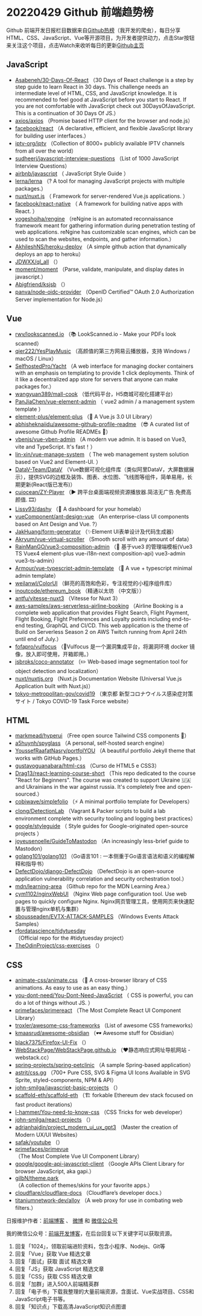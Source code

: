 # 20220429 Github 前端趋势榜

Github 前端开发日报栏目数据来自[Github热榜](http://news.caibaojian.com.cn/)（我开发的爬虫），每日分享HTML、CSS、JavaScript、Vue等开源项目，为开发者提供动力，点击Star按钮来关注这个项目，点击Watch来收听每日的更新[Github主页](https://github.com/kujian/githubTrending)
## JavaScript

* [Asabeneh/30-Days-Of-React](https://github.com/Asabeneh/30-Days-Of-React) （30 Days of React challenge is a step by step guide to learn React in 30 days. This challenge needs an intermediate level of HTML, CSS, and JavaScript knowledge. It is recommended to feel good at JavaScript before you start to React. If you are not comfortable with JavaScript check out 30DaysOfJavaScript. This is a continuation of 30 Days Of JS.）
* [axios/axios](https://github.com/axios/axios) （Promise based HTTP client for the browser and node.js）
* [facebook/react](https://github.com/facebook/react) （A declarative, efficient, and flexible JavaScript library for building user interfaces.）
* [iptv-org/iptv](https://github.com/iptv-org/iptv) （Collection of 8000+ publicly available IPTV channels from all over the world）
* [sudheerj/javascript-interview-questions](https://github.com/sudheerj/javascript-interview-questions) （List of 1000 JavaScript Interview Questions）
* [airbnb/javascript](https://github.com/airbnb/javascript) （
        JavaScript Style Guide
      ）
* [lerna/lerna](https://github.com/lerna/lerna) （? A tool for managing JavaScript projects with multiple packages.）
* [nuxt/nuxt.js](https://github.com/nuxt/nuxt.js) （
        Framework for server-rendered Vue.js applications.
      ）
* [facebook/react-native](https://github.com/facebook/react) （
        A framework for building native apps with React.
      ）
* [yogeshojha/rengine](https://github.com/yogeshojha/rengine) （reNgine is an automated reconnaissance framework meant for gathering information during penetration testing of web applications. reNgine has customizable scan engines, which can be used to scan the websites, endpoints, and gather information.）
* [AkhileshNS/heroku-deploy](https://github.com/AkhileshNS/heroku-deploy) （A simple github action that dynamically deploys an app to heroku）
* [JDWXX/ql_all](https://github.com/JDWXX/ql_all) （）
* [moment/moment](https://github.com/moment/moment) （Parse, validate, manipulate, and display dates in javascript.）
* [Abigfriend/ksjsb](https://github.com/Abigfriend/ksjsb) （）
* [panva/node-oidc-provider](https://github.com/panva/node-oidc-provider) （OpenID Certified&#x2122; OAuth 2.0 Authorization Server implementation for Node.js）

## Vue

* [rwv/lookscanned.io](https://github.com/rwv/lookscanned.io) （&#x1f4da; LookScanned.io - Make your PDFs look scanned）
* [qier222/YesPlayMusic](https://github.com/qier222/YesPlayMusic) （高颜值的第三方网易云播放器，支持 Windows / macOS / Linux）
* [SelfhostedPro/Yacht](https://github.com/SelfhostedPro/Yacht) （A web interface for managing docker containers with an emphasis on templating to provide 1 click deployments. Think of it like a decentralized app store for servers that anyone can make packages for.）
* [wangyuan389/mall-cook](https://github.com/wangyuan389/mall-cook) （低代码平台，H5商城可视化搭建平台）
* [PanJiaChen/vue-element-admin](https://github.com/PanJiaChen/vue-element-admin) （
        vue2 admin / a management system template
      ）
* [element-plus/element-plus](https://github.com/element-plus/element-plus) （&#x1f389; A Vue.js 3.0 UI Library）
* [abhisheknaiidu/awesome-github-profile-readme](https://github.com/abhisheknaiidu/awesome-github-profile-readme) （&#x1f60e; A curated list of awesome Github Profile READMEs &#x1f4dd;）
* [vbenjs/vue-vben-admin](https://github.com/vbenjs/vue-vben-admin) （A modern vue admin. It is based on Vue3, vite and TypeScript. It's fast！）
* [lin-xin/vue-manage-system](https://github.com/lin-xin/vue-manage-system) （
        The web management system solution based on Vue2 and Element-UI.
      ）
* [DataV-Team/DataV](https://github.com/DataV-Team/DataV) （Vue数据可视化组件库（类似阿里DataV，大屏数据展示），提供SVG的边框及装饰、图表、水位图、飞线图等组件，简单易用，长期更新(React版已发布)）
* [cuiocean/ZY-Player](https://github.com/cuiocean/ZY-Player) （&#x25b6;&#xfe0f; 跨平台桌面端视频资源播放器.简洁无广告.免费高颜值. &#x1f39e;）
* [Lissy93/dashy](https://github.com/Lissy93/dashy) （&#x1f517; A dashboard for your homelab）
* [vueComponent/ant-design-vue](https://github.com/vueComponent/ant-design-vue) （An enterprise-class UI components based on Ant Design and Vue. ?）
* [JakHuang/form-generator](https://github.com/JakHuang/form-generator) （&#x2728;Element UI表单设计及代码生成器）
* [Akryum/vue-virtual-scroller](https://github.com/Akryum/vue-virtual-scroller) （Smooth scroll with any amount of data）
* [RainManGO/vue3-composition-admin](https://github.com/RainManGO/vue3-composition-admin) （&#x1f389; 基于vue3 的管理端模板(Vue3 TS Vuex4 element-plus vue-i18n-next composition-api) vue3-admin vue3-ts-admin）
* [Armour/vue-typescript-admin-template](https://github.com/Armour/vue-typescript-admin-template) （&#x1f596; A vue + typescript minimal admin template）
* [weilanwl/ColorUI](https://github.com/weilanwl/ColorUI) （鲜亮的高饱和色彩，专注视觉的小程序组件库）
* [inoutcode/ethereum_book](https://github.com/inoutcode/ethereum_book) （精通以太坊 （中文版））
* [antfu/vitesse-nuxt3](https://github.com/antfu/vitesse-nuxt3) （Vitesse for Nuxt 3）
* [aws-samples/aws-serverless-airline-booking](https://github.com/aws-samples/aws-serverless-airline-booking) （Airline Booking is a complete web application that provides Flight Search, Flight Payment, Flight Booking, Flight Preferences and Loyalty points including end-to-end testing, GraphQL and CI/CD. This web application is the theme of Build on Serverless Season 2 on AWS Twitch running from April 24th until end of July.）
* [fofapro/vulfocus](https://github.com/fofapro/vulfocus) （&#x1f680;Vulfocus 是一个漏洞集成平台，将漏洞环境 docker 镜像，放入即可使用，开箱即用。）
* [jsbroks/coco-annotator](https://github.com/jsbroks/coco-annotator) （&#x270f;&#xfe0f; Web-based image segmentation tool for object detection and localization）
* [nuxt/nuxtjs.org](https://github.com/nuxt/nuxtjs.org) （Nuxt.js Documentation Website (Universal Vue.js Application built with Nuxt.js)）
* [tokyo-metropolitan-gov/covid19](https://github.com/tokyo-metropolitan-gov/covid19) （東京都 新型コロナウイルス感染症対策サイト / Tokyo COVID-19 Task Force website）

## HTML

* [markmead/hyperui](https://github.com/markmead/hyperui) （Free open source Tailwind CSS components &#x1f433;）
* [a5huynh/spyglass](https://github.com/a5huynh/spyglass) （A personal, self-hosted search engine）
* [YoussefRaafatNasry/portfolYOU](https://github.com/YoussefRaafatNasry/portfolYOU) （A beautiful portfolio Jekyll theme that works with GitHub Pages.）
* [gustavoguanabara/html-css](https://github.com/gustavoguanabara/html-css) （Curso de HTML5 e CSS3）
* [Drag13/react-learning-course-short](https://github.com/Drag13/react-learning-course-short) （This repo dedicated to the course "React for Beginners". The course was created to support Ukraine &#x1f1fa;&#x1f1e6; and Ukrainians in the war against russia. It's completely free and open-sourced.）
* [cobiwave/simplefolio](https://github.com/cobiwave/simplefolio) （&#x26a1;&#xfe0f; A minimal portfolio template for Developers）
* [clong/DetectionLab](https://github.com/clong/DetectionLab) （Vagrant &amp; Packer scripts to build a lab environment complete with security tooling and logging best practices）
* [google/styleguide](https://github.com/google/styleguide) （
        Style guides for Google-originated open-source projects
      ）
* [joyeusenoelle/GuideToMastodon](https://github.com/joyeusenoelle/GuideToMastodon) （An increasingly less-brief guide to Mastodon）
* [golang101/golang101](https://github.com/golang101/golang101) （Go语言101 : 一本侧重于Go语言语法和语义的编程解释和指导书）
* [DefectDojo/django-DefectDojo](https://github.com/DefectDojo/django-DefectDojo) （DefectDojo is an open-source application vulnerability correlation and security orchestration tool.）
* [mdn/learning-area](https://github.com/mdn/learning-area) （Github repo for the MDN Learning Area.）
* [cym1102/nginxWebUI](https://github.com/cym1102/nginxWebUI) （Nginx Web page configuration tool. Use web pages to quickly configure Nginx. Nginx网页管理工具，使用网页来快速配置与管理nginx单机与集群）
* [sbousseaden/EVTX-ATTACK-SAMPLES](https://github.com/sbousseaden/EVTX-ATTACK-SAMPLES) （Windows Events Attack Samples）
* [rfordatascience/tidytuesday](https://github.com/rfordatascience/tidytuesday) （Official repo for the #tidytuesday project）
* [TheOdinProject/css-exercises](https://github.com/TheOdinProject/css-exercises) （）

## CSS

* [animate-css/animate.css](https://github.com/animate-css/animate.css) （&#x1f37f; A cross-browser library of CSS animations. As easy to use as an easy thing.）
* [you-dont-need/You-Dont-Need-JavaScript](https://github.com/you-dont-need/You-Dont-Need-JavaScript) （
        CSS is powerful, you can do a lot of things without JS.
      ）
* [primefaces/primereact](https://github.com/primefaces/primereact) （The Most Complete React UI Component Library）
* [troxler/awesome-css-frameworks](https://github.com/troxler/awesome-css-frameworks) （List of awesome CSS frameworks）
* [kmaasrud/awesome-obsidian](https://github.com/kmaasrud/awesome-obsidian) （&#x1f576;&#xfe0f; Awesome stuff for Obsidian）
* [black7375/Firefox-UI-Fix](https://github.com/black7375/Firefox-UI-Fix) （）
* [WebStackPage/WebStackPage.github.io](https://github.com/WebStackPage/WebStackPage.github.io) （&#x2764;&#xfe0f;静态响应式网址导航网站 - webstack.cc）
* [spring-projects/spring-petclinic](https://github.com/spring-projects/spring-petclinic) （A sample Spring-based application）
* [astrit/css.gg](https://github.com/astrit/css.gg) （700+ Pure CSS, SVG &amp; Figma UI Icons Available in SVG Sprite, styled-components, NPM &amp; API）
* [john-smilga/javascript-basic-projects](https://github.com/john-smilga/javascript-basic-projects) （）
* [scaffold-eth/scaffold-eth](https://github.com/scaffold-eth/scaffold-eth) （&#x1f3d7; forkable Ethereum dev stack focused on fast product iterations）
* [l-hammer/You-need-to-know-css](https://github.com/l-hammer/You-need-to-know-css) （CSS Tricks for web developer）
* [john-smilga/react-projects](https://github.com/john-smilga/react-projects) （）
* [adrianhajdin/project_modern_ui_ux_gpt3](https://github.com/adrianhajdin/project_modern_ui_ux_gpt3) （Master the creation of Modern UX/UI Websites）
* [safak/youtube](https://github.com/safak/youtube) （）
* [primefaces/primevue](https://github.com/primefaces/primevue) （The Most Complete Vue UI Component Library）
* [google/google-api-javascript-client](https://github.com/google/google-api-javascript-client) （Google APIs Client Library for browser JavaScript, aka gapi.）
* [gilbN/theme.park](https://github.com/gilbN/theme.park) （A collection of themes/skins for your favorite apps.）
* [cloudflare/cloudflare-docs](https://github.com/cloudflare/cloudflare-docs) （Cloudflare’s developer docs.）
* [titaniumnetwork-dev/alloy](https://github.com/titaniumnetwork-dev/alloy) （A web proxy for use in combating web filters.）


日报维护作者：[前端博客](http://caibaojian.com.cn/) 、 [微博](http://weibo.com/kujian) 和 [微信公众号](https://open.weixin.qq.com/qr/code?username=caibaojian_com)

我的微信公众号：[前端开发博客](https://open.weixin.qq.com/qr/code?username=caibaojian_com)，在后台回复以下关键字可以获取资源。

1. 回复「1024」，领取前端进阶资料，包含小程序、Nodejs、Git等
2. 回复「Vue」获取 Vue 精选文章
3. 回复「面试」获取 面试 精选文章
4. 回复「JS」获取 JavaScript 精选文章
5. 回复「CSS」获取 CSS 精选文章
6. 回复「加群」进入500人前端精英群
7. 回复「电子书」下载我整理的大量前端资源，含面试、Vue实战项目、CSS和JavaScript电子书等。
8. 回复「知识点」下载高清JavaScript知识点图谱